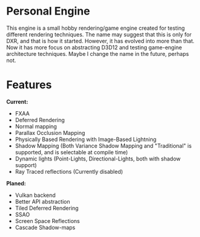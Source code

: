 # Personal Engine
This engine is a small hobby rendering/game engine created for testing different rendering techniques. The name may suggest that this is only for DXR, and that is how it started. However, it has evolved into more than that. Now it has more focus on abstracting D3D12 and testing game-engine architecture techniques. Maybe I change the name in the future, perhaps not.

# Features
**Current:**
* FXAA
* Deferred Rendering
* Normal mapping
* Parallax Occlusion Mapping
* Physically Based Rendering with Image-Based Lightning
* Shadow Mapping (Both Variance Shadow Mapping and "Traditional" is supported, and is selectable at compile time)
* Dynamic lights (Point-Lights, Directional-Lights, both with shadow support)
* Ray Traced reflections (Currently disabled)

**Planed:**
* Vulkan backend
* Better API abstraction
* Tiled Deferred Rendering
* SSAO
* Screen Space Reflections
* Cascade Shadow-maps
